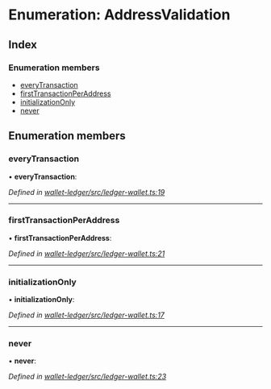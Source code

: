 # Enumeration: AddressValidation

## Index

### Enumeration members

* [everyTransaction](_ledger_wallet_.addressvalidation.md#everytransaction)
* [firstTransactionPerAddress](_ledger_wallet_.addressvalidation.md#firsttransactionperaddress)
* [initializationOnly](_ledger_wallet_.addressvalidation.md#initializationonly)
* [never](_ledger_wallet_.addressvalidation.md#never)

## Enumeration members

###  everyTransaction

• **everyTransaction**:

*Defined in [wallet-ledger/src/ledger-wallet.ts:19](https://github.com/celo-org/celo-monorepo/blob/master/packages/sdk/wallets/wallet-ledger/src/ledger-wallet.ts#L19)*

___

###  firstTransactionPerAddress

• **firstTransactionPerAddress**:

*Defined in [wallet-ledger/src/ledger-wallet.ts:21](https://github.com/celo-org/celo-monorepo/blob/master/packages/sdk/wallets/wallet-ledger/src/ledger-wallet.ts#L21)*

___

###  initializationOnly

• **initializationOnly**:

*Defined in [wallet-ledger/src/ledger-wallet.ts:17](https://github.com/celo-org/celo-monorepo/blob/master/packages/sdk/wallets/wallet-ledger/src/ledger-wallet.ts#L17)*

___

###  never

• **never**:

*Defined in [wallet-ledger/src/ledger-wallet.ts:23](https://github.com/celo-org/celo-monorepo/blob/master/packages/sdk/wallets/wallet-ledger/src/ledger-wallet.ts#L23)*
